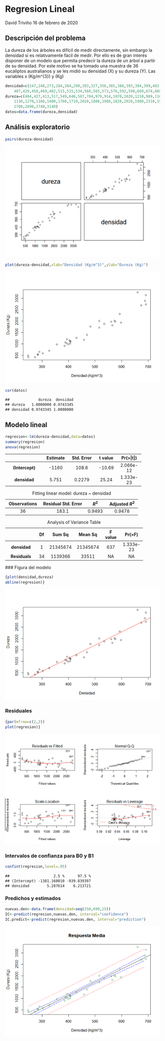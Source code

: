 
Regresion Lineal
================

David Triviño 16 de febrero de 2020

Descripción del problema
------------------------

La dureza de los árboles es difícil de medir directamente, sin embargo la densidad si es relativamente fácil de medir. Por ello es de gran interés disponer de un modelo que permita predecir la dureza de un árbol a partir de su densidad. Por este motivo se ha tomado una muestra de 36 eucaliptos australianos y se les midió su densidad (X) y su dureza (Y). Las variables x (Kg/m^{3}) y (Kg)

``` r
densidad=c(247,248,273,284,284,290,303,327,356,385,388,393,394,399,403,406,407,
    407,429,458,469,482,515,515,534,560,565,573,576,592,598,660,674,688,691,691)
dureza=c(484,427,413,517,549,648,587,704,979,914,1070,1020,1210,989,1160,1010,1100,
    1130,1270,1180,1400,1760,1710,2010,1880,1980,1820,2020,1980,2310,1940,3260,
    2700,2890,2740,3140)
datos=data.frame(dureza,densidad)
```

Análisis exploratorio
---------------------

``` r
pairs(dureza~densidad)
```

![](Regresion_lineal_files/figure-html/pressure-1.png)<!-- -->

``` r
plot(dureza~densidad,xlab="Densidad (Kg/m^3)",ylab="Dureza (Kg)")
```

![](Regresion_lineal_files/figure-html/unnamed-chunk-2-1.png)<!-- -->

``` r
cor(datos) 
```

    ##             dureza  densidad
    ## dureza   1.0000000 0.9743345
    ## densidad 0.9743345 1.0000000

Modelo lineal
-------------

``` r
regresion<-lm(dureza~densidad,data=datos)
summary(regresion)
anova(regresion)
```

<table style="width:88%;">
<colgroup>
<col width="25%" />
<col width="15%" />
<col width="18%" />
<col width="13%" />
<col width="15%" />
</colgroup>
<thead>
<tr class="header">
<th align="center">
 
</th>
<th align="center">
Estimate
</th>
<th align="center">
Std. Error
</th>
<th align="center">
t value
</th>
<th align="center">
Pr(&gt;|t|)
</th>
</tr>
</thead>
<tbody>
<tr class="odd">
<td align="center">
<strong>(Intercept)</strong>
</td>
<td align="center">
-1160
</td>
<td align="center">
108.6
</td>
<td align="center">
-10.69
</td>
<td align="center">
2.066e-12
</td>
</tr>
<tr class="even">
<td align="center">
<strong>densidad</strong>
</td>
<td align="center">
5.751
</td>
<td align="center">
0.2279
</td>
<td align="center">
25.24
</td>
<td align="center">
1.333e-23
</td>
</tr>
</tbody>
</table>
<table style="width:86%;">
<caption>
Fitting linear model: dureza ~ densidad
</caption>
<colgroup>
<col width="20%" />
<col width="30%" />
<col width="12%" />
<col width="22%" />
</colgroup>
<thead>
<tr class="header">
<th align="center">
Observations
</th>
<th align="center">
Residual Std. Error
</th>
<th align="center">
<span class="math inline"><em>R</em><sup>2</sup></span>
</th>
<th align="center">
Adjusted <span class="math inline"><em>R</em><sup>2</sup></span>
</th>
</tr>
</thead>
<tbody>
<tr class="odd">
<td align="center">
36
</td>
<td align="center">
183.1
</td>
<td align="center">
0.9493
</td>
<td align="center">
0.9478
</td>
</tr>
</tbody>
</table>
<table style="width:89%;">
<caption>
Analysis of Variance Table
</caption>
<colgroup>
<col width="22%" />
<col width="6%" />
<col width="15%" />
<col width="15%" />
<col width="13%" />
<col width="15%" />
</colgroup>
<thead>
<tr class="header">
<th align="center">
 
</th>
<th align="center">
Df
</th>
<th align="center">
Sum Sq
</th>
<th align="center">
Mean Sq
</th>
<th align="center">
F value
</th>
<th align="center">
Pr(&gt;F)
</th>
</tr>
</thead>
<tbody>
<tr class="odd">
<td align="center">
<strong>densidad</strong>
</td>
<td align="center">
1
</td>
<td align="center">
21345674
</td>
<td align="center">
21345674
</td>
<td align="center">
637
</td>
<td align="center">
1.333e-23
</td>
</tr>
<tr class="even">
<td align="center">
<strong>Residuals</strong>
</td>
<td align="center">
34
</td>
<td align="center">
1139366
</td>
<td align="center">
33511
</td>
<td align="center">
NA
</td>
<td align="center">
NA
</td>
</tr>
</tbody>
</table>
### Figura del modelo

``` r
{plot(densidad,dureza)
abline(regresion)}
```

![](Regresion_lineal_files/figure-html/unnamed-chunk-6-1.png)<!-- -->

### Residuales

``` r
{par(mfrow=c(2,2))
plot(regresion)}
```

![](Regresion_lineal_files/figure-html/unnamed-chunk-7-1.png)<!-- -->

### Intervalos de confianza para B0 y B1

``` r
confint(regresion,level=.95)
```

    ##                    2.5 %      97.5 %
    ## (Intercept) -1381.160010 -939.839397
    ## densidad        5.287614    6.213721

### Predichos y estimados

``` r
nuevas.den<-data.frame(densidad=seq(250,690,15))
IC<-predict(regresion,nuevas.den, interval="confidence")
IC.predict<-predict(regresion,nuevas.den, interval="prediction")
```

![](Regresion_lineal_files/figure-html/unnamed-chunk-10-1.png)<!-- -->
